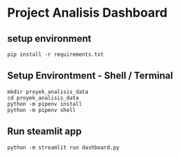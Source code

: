 # Project Analisis Dashboard

## setup environment
```
pip install -r requirements.txt
```
## Setup Environtment - Shell / Terminal
```
mkdir proyek_analisis_data
cd proyek_analisis_data
python -m pipenv install
python -m pipenv shell
```
## Run steamlit app
```
python -m streamlit run dashboard.py
```
